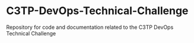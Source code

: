 # C3TP-DevOps-Technical-Challenge
Repository for code and documentation related to the C3TP DevOps Technical Challenge

